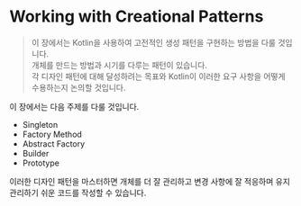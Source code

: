 # Working with Creational Patterns

> 이 장에서는 Kotlin을 사용하여 고전적인 생성 패턴을 구현하는 방법을 다룰 것입니다.<br/>
개체를 만드는 방법과 시기를 다루는 패턴이 있습니다.<br/>
각 디자인 패턴에 대해 달성하려는 목표와 Kotlin이 이러한 요구 사항을 어떻게 수용하는지 논의할 것입니다.

이 장에서는 다음 주제를 다룰 것입니다.
- Singleton
- Factory Method
- Abstract Factory
- Builder
- Prototype

이러한 디자인 패턴을 마스터하면 개체를 더 잘 관리하고 변경 사항에 잘 적응하며 유지 관리하기 쉬운 코드를 작성할 수 있습니다.